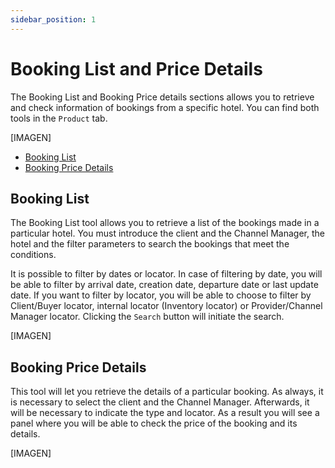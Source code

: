 ```yaml
---
sidebar_position: 1
---
```


# Booking List and Price Details

The Booking List and Booking Price details sections allows you to retrieve and check information of bookings from a specific hotel. You can find both tools in the `Product` tab.

[IMAGEN]

* [Booking List](#)
* [Booking Price Details](#)


## Booking List

The Booking List tool allows you to retrieve a list of the bookings made in a particular hotel. You must introduce the client and the Channel Manager, the hotel and the filter parameters to search the bookings that meet the conditions.

It is possible to filter by dates or locator. In case of filtering by date, you will be able to filter by arrival date, creation date, departure date or last update date. If you want to filter by locator, you will be able to choose to filter by Client/Buyer locator, internal locator (Inventory locator) or Provider/Channel Manager locator. Clicking the `Search` button will initiate the search.

[IMAGEN]

## Booking Price Details

This tool will let you retrieve the details of a particular booking. As always, it is necessary to select the client and the Channel Manager. Afterwards, it will be necessary to indicate the type and locator. As a result you will see a panel where you will be able to check the price of the booking and its details.

[IMAGEN]
